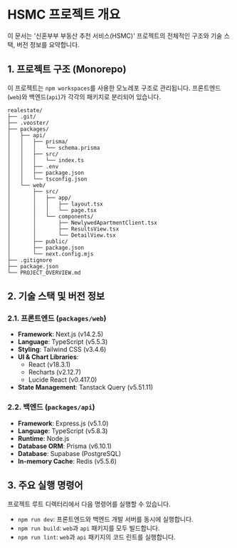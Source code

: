 # HSMC 프로젝트 개요

이 문서는 '신혼부부 부동산 추천 서비스(HSMC)' 프로젝트의 전체적인 구조와 기술 스택, 버전 정보를 요약합니다.

## 1. 프로젝트 구조 (Monorepo)

이 프로젝트는 `npm workspaces`를 사용한 모노레포 구조로 관리됩니다. 프론트엔드(`web`)와 백엔드(`api`)가 각각의 패키지로 분리되어 있습니다.

```
realestate/
├── .git/
├── .vooster/
├── packages/
│   ├── api/
│   │   ├── prisma/
│   │   │   └── schema.prisma
│   │   ├── src/
│   │   │   └── index.ts
│   │   ├── .env
│   │   ├── package.json
│   │   └── tsconfig.json
│   └── web/
│       ├── src/
│       │   ├── app/
│       │   │   ├── layout.tsx
│       │   │   └── page.tsx
│       │   └── components/
│       │       ├── NewlywedApartmentClient.tsx
│       │       ├── ResultsView.tsx
│       │       └── DetailView.tsx
│       ├── public/
│       ├── package.json
│       └── next.config.mjs
├── .gitignore
├── package.json
└── PROJECT_OVERVIEW.md
```

## 2. 기술 스택 및 버전 정보

### 2.1. 프론트엔드 (`packages/web`)

- **Framework**: Next.js (v14.2.5)
- **Language**: TypeScript (v5.5.3)
- **Styling**: Tailwind CSS (v3.4.6)
- **UI & Chart Libraries**:
  - React (v18.3.1)
  - Recharts (v2.12.7)
  - Lucide React (v0.417.0)
- **State Management**: Tanstack Query (v5.51.11)

### 2.2. 백엔드 (`packages/api`)

- **Framework**: Express.js (v5.1.0)
- **Language**: TypeScript (v5.8.3)
- **Runtime**: Node.js
- **Database ORM**: Prisma (v6.10.1)
- **Database**: Supabase (PostgreSQL)
- **In-memory Cache**: Redis (v5.5.6)

## 3. 주요 실행 명령어

프로젝트 루트 디렉터리에서 다음 명령어를 실행할 수 있습니다.

- `npm run dev`: 프론트엔드와 백엔드 개발 서버를 동시에 실행합니다.
- `npm run build`: `web`과 `api` 패키지를 모두 빌드합니다.
- `npm run lint`: `web`과 `api` 패키지의 코드 린트를 실행합니다.
